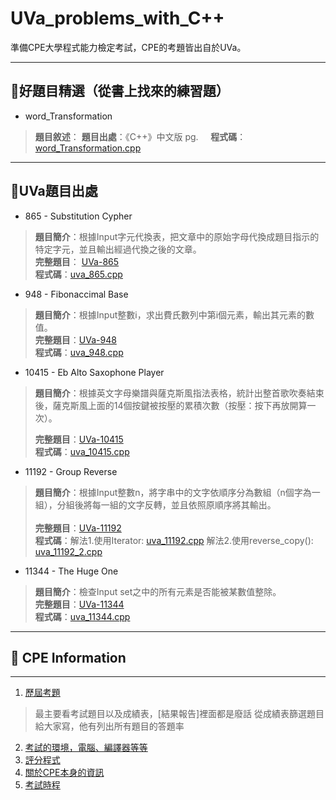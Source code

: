 # UVa_problems_with_C++
準備CPE大學程式能力檢定考試，CPE的考題皆出自於UVa。


 ----------
:page_facing_up:好題目精選（從書上找來的練習題）
------------
- word_Transformation
 >**題目敘述**：
 >**題目出處**：《C++》中文版 pg.    
 >**程式碼**：[word_Transformation.cpp](https://github.com/DOGPOOHMAN/UVa_with_C-plus-plus/blob/master/word_Transformation.cpp)   
 
----------
:page_facing_up:UVa題目出處
------------

 - 865 - Substitution Cypher
 >**題目簡介**：根據Input字元代換表，把文章中的原始字母代換成題目指示的特定字元，並且輸出經過代換之後的文章。  
 >**完整題目**： [UVa-865](https://uva.onlinejudge.org/index.php?option=com_onlinejudge&Itemid=8&page=show_problem&problem=806)  
 >**程式碼**：[uva_865.cpp](https://github.com/DOGPOOHMAN/UVa_with_C-plus-plus/blob/master/uva_865.cpp)   
 
 - 948 - Fibonaccimal Base
 >**題目簡介**：根據Input整數i，求出費氏數列中第i個元素，輸出其元素的數值。     
 >**完整題目**：[UVa-948](https://uva.onlinejudge.org/index.php?option=onlinejudge&page=show_problem&problem=889)    
 >**程式碼**：[uva_948.cpp](https://github.com/DOGPOOHMAN/UVa_with_C-plus-plus/blob/master/uva_948.cpp)   
 
 - 10415 - Eb Alto Saxophone Player
 >**題目簡介**：根據英文字母樂譜與薩克斯風指法表格，統計出整首歌吹奏結束後，薩克斯風上面的14個按鍵被按壓的累積次數（按壓：按下再放開算一次）。
 >
 >**完整題目**：[UVa-10415](https://uva.onlinejudge.org/index.php?option=com_onlinejudge&Itemid=8&page=show_problem&problem=1356)    
 >**程式碼**：[uva_10415.cpp](https://github.com/DOGPOOHMAN/UVa_with_C-plus-plus/blob/master/uva_10415.cpp)   
 
 - 11192 - Group Reverse   
 >**題目簡介**：根據Input整數n，將字串中的文字依順序分為數組（n個字為一組），分組後將每一組的文字反轉，並且依照原順序將其輸出。  
 >       
 >**完整題目**：[UVa-11192](https://uva.onlinejudge.org/index.php?option=onlinejudge&page=show_problem&problem=2133)    
 >**程式碼**：解法1.使用Iterator: [uva_11192.cpp](https://github.com/DOGPOOHMAN/UVa_with_C-plus-plus/blob/master/uva_11192.cpp)   解法2.使用reverse_copy(): [uva_11192_2.cpp](https://github.com/DOGPOOHMAN/UVa_with_C-plus-plus/blob/master/uva_11192_2.cpp)       
 
 - 11344 - The Huge One
 >**題目簡介**：檢查Input set之中的所有元素是否能被某數值整除。       
 >**完整題目**：[UVa-11344](https://uva.onlinejudge.org/index.php?option=com_onlinejudge&Itemid=8&page=show_problem&problem=2319)       
 >**程式碼**：[uva_11344.cpp](https://github.com/DOGPOOHMAN/UVa_with_C-plus-plus/blob/master/uva_11344.cpp)        
 
 

----------

## :page_facing_up: CPE Information
---------

 1. [歷屆考題](https://cpe.cse.nsysu.edu.tw/history.php)
>最主要看考試題目以及成績表，[結果報告]裡面都是廢話
>從成績表篩選題目給大家寫，他有列出所有題目的答題率

 2. [考試的環境，電腦、編譯器等等](https://cpe.cse.nsysu.edu.tw/doc/CPE_manual.pdf)
 3. [評分程式](http://coding-frenzy.arping.me)
 4. [關於CPE本身的資訊](https://cpe.cse.nsysu.edu.tw/doc/CPE_introduction.pdf)
 5. [考試時程](https://cpe.cse.nsysu.edu.tw/newest.php)
